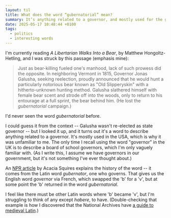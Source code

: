```yaml
---
layout: til
title: What does the word “gubernatorial” mean?
summary: It’s anything related to a governor, and mostly used for the governors of US states.
date: 2025-05-17 10:48:44 +0100
tags:
  - politics
  - interesting words
---
```

I'm currently reading *A Libertarian Walks Into a Bear*, by Matthew Hongoltz-Hetling, and I was struck by this passage (emphasis mine):

> Just as bear-killing fueled one's manhood, lack of such prowess did the opposite.
> In neighboring Vermont in 1815, Governor Jonas Galusha, seeking reelection, proudly announced that he would hunt a particularly notorious bear known as "Old Slipperyskin" with a hitherto-unknown hunting method.
> Galusha slathered himself with female bear scent and strode off into the woods, only to return to his entourage at a full sprint, the bear behind him.
> (He lost the *gubernatorial* campaign.)

I'd never seen the word *gubernatorial* before.

I could guess it from the context -- Galusha wasn't re-elected as state governor -- but I looked it up, and it turns out it's a word to describe anything related to a governor.
It's mostly used in the USA, which is why it was unfamiliar to me.
The only time I recall using the word "governor" in the UK is to describe a board of school governors, which I'm only vaguely familiar with.
(As I write this, I assume we have governors in our government, but it's not something I've ever thought about.)

An [NPR article][npr] by Acacia Squires explains the history of the word -- it comes from the Latin word *gubernator*, one who governs.
That gives us the English word *governor* via French, which swapped the 'b' for a 'v', but at some point the 'b' returned in the word *gubernatorial*.

I feel like there must be other Latin words where 'b' became 'v', but I'm struggling to think of any except *habere*, to have.
(Double-checking that example is how I discovered that the National Archives have [a guide to medieval Latin][tna].)

[npr]: https://www.npr.org/2019/11/15/779603330/where-does-the-term-gubernatorial-come-from
[tna]: https://www.nationalarchives.gov.uk/latin/stage-1-latin/resources/stage-1-latin-grammar-resource/verbs/#second
